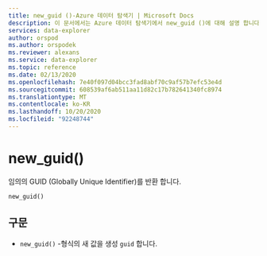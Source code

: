 ```yaml
---
title: new_guid ()-Azure 데이터 탐색기 | Microsoft Docs
description: 이 문서에서는 Azure 데이터 탐색기에서 new_guid ()에 대해 설명 합니다.
services: data-explorer
author: orspod
ms.author: orspodek
ms.reviewer: alexans
ms.service: data-explorer
ms.topic: reference
ms.date: 02/13/2020
ms.openlocfilehash: 7e40f097d04bcc3fad8abf70c9af57b7efc53e4d
ms.sourcegitcommit: 608539af6ab511aa11d82c17b782641340fc8974
ms.translationtype: MT
ms.contentlocale: ko-KR
ms.lasthandoff: 10/20/2020
ms.locfileid: "92248744"
---
```

# <a name="new_guid"></a>new_guid()

임의의 GUID (Globally Unique Identifier)를 반환 합니다.

```kusto
new_guid()
```

## <a name="syntax"></a>구문

* `new_guid()` -형식의 새 값을 생성 `guid` 합니다.